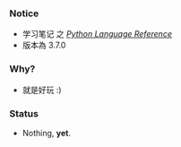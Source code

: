 ### Notice 
- 学习笔记 之 [*Python Language Reference*](https://docs.python.org/3/reference/index.html) 
- 版本為 3.7.0

### Why?
- 就是好玩 :)

### Status
- Nothing, **yet**.